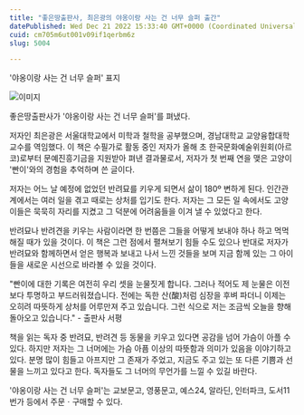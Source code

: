 ```yaml
---
title: "좋은땅출판사, 최은광의 야옹이랑 사는 건 너무 슬퍼 출간"
datePublished: Wed Dec 21 2022 15:33:40 GMT+0000 (Coordinated Universal Time)
cuid: cm705m6ut001v09if1qerbm6z
slug: 5004

---
```



'야옹이랑 사는 건 너무 슬퍼' 표지

![이미지](https://cdn.hashnode.com/res/hashnode/image/upload/v1739258518323/eaa11e95-1974-4f8d-9911-e593ec159b1a.jpeg)

좋은땅출판사가 '야옹이랑 사는 건 너무 슬퍼'를 펴냈다.

저자인 최은광은 서울대학교에서 미학과 철학을 공부했으며, 경남대학교 교양융합대학 교수를 역임했다. 이 책은 수필가로 활동 중인 저자가 올해 초 한국문화예술위원회(아르코)로부터 문예진흥기금을 지원받아 펴낸 결과물로서, 저자가 첫 번째 연을 맺은 고양이 '빤이'와의 경험을 추억하며 쓴 글이다.

저자는 어느 날 예정에 없었던 반려묘를 키우게 되면서 삶이 180º 변하게 된다. 인간관계에서는 여러 일을 겪고 때로는 상처를 입기도 한다. 저자는 그 모든 일 속에서도 고양이들은 묵묵히 자리를 지켰고 그 덕분에 어려움들을 이겨 낼 수 있었다고 한다.

반려묘나 반려견을 키우는 사람이라면 한 번쯤은 그들을 어떻게 보내야 하나 하고 먹먹해질 때가 있을 것이다. 이 책은 그런 점에서 펼쳐보기 힘들 수도 있으나 반대로 저자가 반려묘와 함께하면서 얻은 행복과 보내고 나서 느낀 것들을 보며 지금 함께 있는 그 아이들을 새로운 시선으로 바라볼 수 있을 것이다.

"빤이에 대한 기록은 여전히 우리 셋을 눈물짓게 합니다. 그러나 적어도 제 눈물은 이전보다 투명하고 부드러워졌습니다. 전에는 독한 산(酸)처럼 심장을 후벼 파더니 이제는 오히려 따뜻하게 상처를 어루만져 주고 있습니다. 그런 식으로 저는 조금씩 오늘을 향해 돌아오고 있습니다." - 출판사 서평

책을 읽는 독자 중 반려묘, 반려견 등 동물을 키우고 있다면 공감을 넘어 가슴이 아플 수 있다. 하지만 저자는 그 너머에는 가슴 아픔 이상의 따뜻함과 의미가 있음을 이야기하고 있다. 분명 많이 힘들고 아프지만 그 존재가 주었고, 지금도 주고 있는 또 다른 기쁨과 선물을 느끼고 있다고 한다. 독자들도 그 너머의 무언가를 느낄 수 있길 바란다.

'야옹이랑 사는 건 너무 슬퍼'는 교보문고, 영풍문고, 예스24, 알라딘, 인터파크, 도서11번가 등에서 주문ㆍ구매할 수 있다.